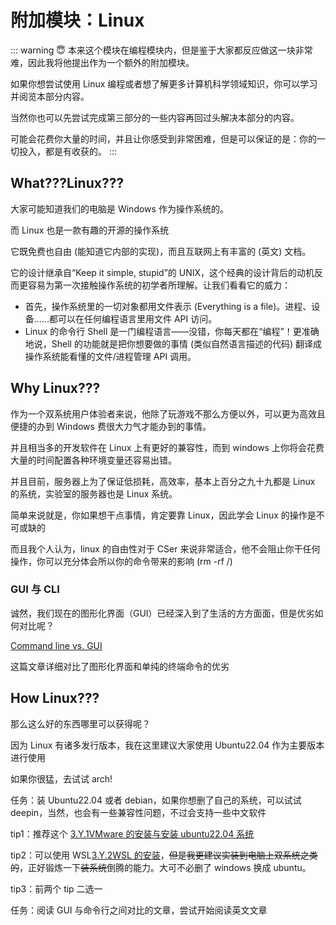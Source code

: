 # 附加模块：Linux

::: warning 😇 本来这个模块在编程模块内，但是鉴于大家都反应做这一块非常难，因此我将他提出作为一个额外的附加模块。

如果你想尝试使用 Linux 编程或者想了解更多计算机科学领域知识，你可以学习并阅览本部分内容。

当然你也可以先尝试完成第三部分的一些内容再回过头解决本部分的内容。

可能会花费你大量的时间，并且让你感受到非常困难，但是可以保证的是：你的一切投入，都是有收获的。
:::

## What???Linux???

大家可能知道我们的电脑是 Windows 作为操作系统的。

而 Linux 也是一款有趣的开源的操作系统

它既免费也自由 (能知道它内部的实现)，而且互联网上有丰富的 (英文) 文档。

它的设计继承自“Keep it simple, stupid”的 UNIX，这个经典的设计背后的动机反而更容易为第一次接触操作系统的初学者所理解。让我们看看它的威力：

- 首先，操作系统里的一切对象都用文件表示 (Everything is a file)。进程、设备……都可以在任何编程语言里用文件 API 访问。
- Linux 的命令行 Shell 是一门编程语言——没错，你每天都在“编程”！更准确地说，Shell 的功能就是把你想要做的事情 (类似自然语言描述的代码) 翻译成操作系统能看懂的文件/进程管理 API 调用。

## Why Linux???

作为一个双系统用户体验者来说，他除了玩游戏不那么方便以外，可以更为高效且便捷的办到 Windows 费很大力气才能办到的事情。

并且相当多的开发软件在 Linux 上有更好的兼容性，而到 windows 上你将会花费大量的时间配置各种环境变量还容易出错。

并且目前，服务器上为了保证低损耗，高效率，基本上百分之九十九都是 Linux 的系统，实验室的服务器也是 Linux 系统。

简单来说就是，你如果想干点事情，肯定要靠 Linux，因此学会 Linux 的操作是不可或缺的

而且我个人认为，linux 的自由性对于 CSer 来说非常适合，他不会阻止你干任何操作，你可以充分体会所以你的命令带来的影响 (rm -rf /)

### GUI 与 CLI

诚然，我们现在的图形化界面（GUI）已经深入到了生活的方方面面，但是优劣如何对比呢？

[Command line vs. GUI](https://www.computerhope.com/issues/ch000619.htm)

这篇文章详细对比了图形化界面和单纯的终端命令的优劣

## How Linux???

那么这么好的东西哪里可以获得呢？

因为 Linux 有诸多发行版本，我在这里建议大家使用 Ubuntu22.04  作为主要版本进行使用

如果你很猛，去试试 arch!

任务：装 Ubuntu22.04 或者 debian，如果你想删了自己的系统，可以试试 deepin，当然，也会有一些兼容性问题，不过会支持一些中文软件

tip1：推荐这个 [3.Y.1VMware 的安装与安装 ubuntu22.04 系统](3.Y.1VMware%E7%9A%84%E5%AE%89%E8%A3%85%E4%B8%8E%E5%AE%89%E8%A3%85Ubuntu22.04%E7%B3%BB%E7%BB%9F.md)

tip2：可以使用 WSL[3.Y.2WSL 的安装](3.Y.2WSL%E7%9A%84%E5%AE%89%E8%A3%85.md)，<del>但是我更建议实装到电脑上双系统之类的</del>，正好锻炼一下<del>装系统</del>倒腾的能力。大可不必删了 windows 换成 ubuntu。

tip3：前两个 tip 二选一

任务：阅读 GUI 与命令行之间对比的文章，尝试开始阅读英文文章

